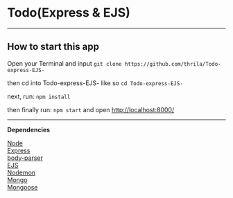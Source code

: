 # Todo(Express & EJS) 
***
## How to start this app <br />


Open your Terminal and input `git clone https://github.com/thrila/Todo-express-EJS-` <br />

then cd into Todo-express-EJS- like so `cd Todo-express-EJS-`<br />

next, run:  ```npm install ```<br />

then finally run: `npm start` and open [http://localhost:8000/](http://localhost:8000/)<br />

---
**Dependencies** <br />

 [Node](https://nodejs.org/) <br />
 [Express](http://expressjs.com/) <br />
 [body-parser](https://www.npmjs.com/package/body-parser)<br />
 [EJS](https://ejs.co/)<br />
 [Nodemon](https://nodemon.io/)<br />
 [Mongo](https://www.mongodb.com/)<br />
 [Mongoose](https://mongoosejs.com/)<br />
 

